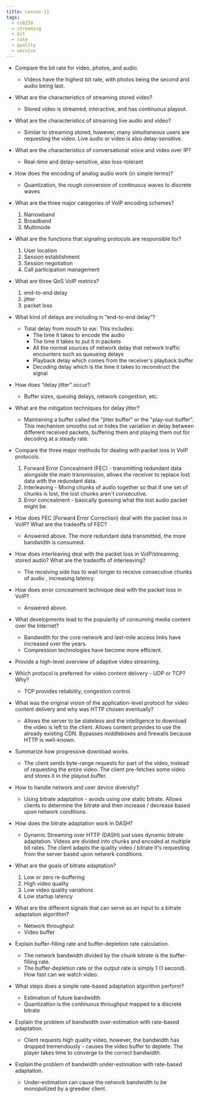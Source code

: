 ```yaml
---
title: Lesson 11
tags:
  - cs6250
  - streaming
  - bit
  - rate
  - quality
  - service
---
```


- Compare the bit rate for video, photos, and audio.

  - Videos have the highest bit rate, with photos being the second and audio being last.

- What are the characteristics of streaming stored video?

  - Stored video is streamed, interactive, and has continuous playout.

- What are the characteristics of streaming live audio and video?

  - Similar to streaming stored, however, many simultaneous users are requesting the video. Live
    audio or video is also delay-sensitive.

- What are the characteristics of conversational voice and video over IP?

  - Real-time and delay-sensitive, also loss-tolerant

- How does the encoding of analog audio work (in simple terms)?

  - Quantization, the rough conversion of continuous waves to discrete waves

- What are the three major categories of VoIP encoding schemes?

  1. Narrowband
  2. Broadband
  3. Multimode

- What are the functions that signaling protocols are responsible for?

  1. User location
  2. Session establishment
  3. Session negotiation
  4. Call participation management

- What are three QoS VoIP metrics?

  1. end-to-end delay
  2. jitter
  3. packet loss

- What kind of delays are including in “end-to-end delay”?

  - Total delay from mouth to ear. This includes:
    - The time it takes to encode the audio
    - The time it takes to put it in packets
    - All the normal sources of network delay that network traffic encounters such as queueing
      delays
    - Playback delay which comes from the receiver's playback buffer
    - Decoding delay which is the time it takes to reconstruct the signal

- How does “delay jitter” occur?

  - Buffer sizes, queuing delays, network congestion, etc.

- What are the mitigation techniques for delay jitter?

  - Maintaining a buffer called the "jitter buffer" or the "play-out-buffer". This mechanism smooths
    out or hides the variation in delay between different received packets, buffering them and
    playing them out for decoding at a steady rate.

- Compare the three major methods for dealing with packet loss in VoIP protocols.

  1. Forward Error Concealment (FEC) - transmitting redundant data alongside the main transmission,
     allows the receiver to replace lost data with the redundant data.
  2. Interleaving - Mixing chunks of audio together so that if one set of chunks is lost, the lost
     chunks aren't consecutive.
  3. Error concealment - basically guessing what the lost audio packet might be.

- How does FEC (Forward Error Correction) deal with the packet loss in VoIP? What are the tradeoffs
  of FEC?

  - Answered above. The more redundant data transmitted, the more bandwidth is consumed.

- How does interleaving deal with the packet loss in VoIP/streaming stored audio? What are the
  tradeoffs of interleaving?

  - The receiving side has to wait longer to receive consecutive chunks of audio , increasing
    latency.

- How does error concealment technique deal with the packet loss in VoIP?

  - Answered above.

- What developments lead to the popularity of consuming media content over the Internet?

  - Bandwidth for the core network and last-mile access links have increased over the years.
  - Compression technologies have become more efficient.

- Provide a high-level overview of adaptive video streaming.
- Which protocol is preferred for video content delivery - UDP or TCP? Why?

  - TCP provides reliability, congestion control.

- What was the original vision of the application-level protocol for video content delivery and why
  was HTTP chosen eventually?

  - Allows the server to be stateless and the intelligence to download the video is left to the
    client. Allows content provides to use the already existing CDN. Bypasses middleboxes and
    firewalls because HTTP is well-known.

- Summarize how progressive download works.

  - The client sends byte-range requests for part of the video, instead of requesting the entire
    video. The client pre-fetches some video and stores it in the playout buffer.

- How to handle network and user device diversity?

  - Using bitrate adaptation - avoids using one static bitrate. Allows clients to determine the
    bitrate and then increase / decrease based upon network conditions.

- How does the bitrate adaptation work in DASH?

  - Dynamic Streaming over HTTP (DASH) just uses dynamic bitrate adaptation. Videos are divided into
    chunks and encoded at multiple bit rates. The client adapts the quality video / bitrate it's
    requesting from the server based upon network conditions.

- What are the goals of bitrate adaptation?

  1. Low or zero re-buffering
  2. High video quality
  3. Low video quality variations
  4. Low startup latency

- What are the different signals that can serve as an input to a bitrate adaptation algorithm?

  - Network throughput
  - Video buffer

- Explain buffer-filling rate and buffer-depletion rate calculation.

  - The network bandwidth divided by the chunk bitrate is the buffer-filling rate.
  - The buffer-depletion rate or the output rate is simply 1 (1 second). How fast can we watch
    video.

- What steps does a simple rate-based adaptation algorithm perform?

  - Estimation of future bandwidth
  - Quantization is the continuous throughput mapped to a discrete bitrate

- Explain the problem of bandwidth over-estimation with rate-based adaptation.

  - Client requests high quality video, however, the bandwidth has dropped tremendously - causes the
    video buffer to deplete. The player takes time to converge to the correct bandwidth.

- Explain the problem of bandwidth under-estimation with rate-based adaptation.

  - Under-estimation can cause the network bandwidth to be monopolized by a greedier client.

